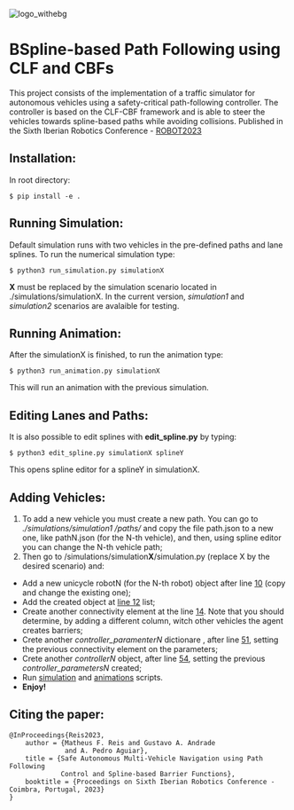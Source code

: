 
![logo_withebg](https://github.com/gandradeng/spline_cbfs/assets/25594150/13ccd670-9abe-45f2-8572-19c5d7027b18)


# BSpline-based Path Following using CLF and CBFs


This project consists of the implementation of a traffic simulator for autonomous vehicles using a safety-critical path-following controller.
The controller is based on the CLF-CBF framework and is able to steer the vehicles towards spline-based paths while avoiding collisions.
Published in the Sixth Iberian Robotics Conference - [ROBOT2023](https://robot2023.isr.uc.pt/)
## Installation:
In root directory: 
```
$ pip install -e .
```
## Running Simulation: 
Default simulation runs with two vehicles in the pre-defined paths and lane splines. To run the numerical simulation type:
```
$ python3 run_simulation.py simulationX
```
**X** must be replaced by the simulation scenario located in ./simulations/simulationX. In the current version, *simulation1* and *simulation2* scenarios are avalaible for testing. 

## Running Animation:
After the simulationX is finished, to run the animation type:
```
$ python3 run_animation.py simulationX
```
This will run an animation with the previous simulation.


## Editing Lanes and Paths:
It is also possible to edit splines with **edit_spline.py** by typing:
```
$ python3 edit_spline.py simulationX splineY 
```
 This opens spline editor for a splineY in simulationX.
 
## Adding Vehicles:
1. To add a new vehicle you must create a new path. You can go to *./simulations/simulation1
/paths/* and copy the file path.json to a new one, like pathN.json (for the N-th vehicle), and then, using spline editor you can change the N-th vehicle path;
2. Then go to /simulations/simulation**X**/simulation.py (replace X by the desired scenario) and:
  - Add a new unicycle robotN (for the N-th robot) object after line [10](https://github.com/gandradeng/spline_cbfs/blob/7538ee0b9ca8082b2aa1eeda8b5982a17ac5bee0/simulations/simulation1/simulation.py#L10) (copy and change the existing one);
  - Add the created object at [line 12](https://github.com/gandradeng/spline_cbfs/blob/7538ee0b9ca8082b2aa1eeda8b5982a17ac5bee0/simulations/simulation1/simulation.py#L12) list;
  - Create another connectivity element at the line [14](https://github.com/gandradeng/spline_cbfs/blob/7538ee0b9ca8082b2aa1eeda8b5982a17ac5bee0/simulations/simulation1/simulation.py#L14). Note that you should determine, by adding a different column, witch other vehicles the agent creates barriers;
  - Crete another *controller_paramenterN* dictionare , after line [51](https://github.com/gandradeng/spline_cbfs/blob/7538ee0b9ca8082b2aa1eeda8b5982a17ac5bee0/simulations/simulation1/simulation.py#L51), setting the previous connectivity element on the parameters;
  - Crete another *controllerN* object, after line [54](https://github.com/gandradeng/spline_cbfs/blob/7538ee0b9ca8082b2aa1eeda8b5982a17ac5bee0/simulations/simulation1/simulation.py#L54), setting the previous *controller_parametersN* created;
  - Run [simulation](https://github.com/gandradeng/spline_cbfs/edit/main/README.md#running-simulation) and [animations](https://github.com/gandradeng/spline_cbfs/edit/main/README.md#running-animation) scripts.
  - **Enjoy!**
## Citing the paper: 
```
@InProceedings{Reis2023,
    author = {Matheus F. Reis and Gustavo A. Andrade
              and A. Pedro Aguiar},
    title = {Safe Autonomous Multi-Vehicle Navigation using Path Following
             Control and Spline-based Barrier Functions},
    booktitle = {Proceedings on Sixth Iberian Robotics Conference - Coimbra, Portugal, 2023}
}
```
